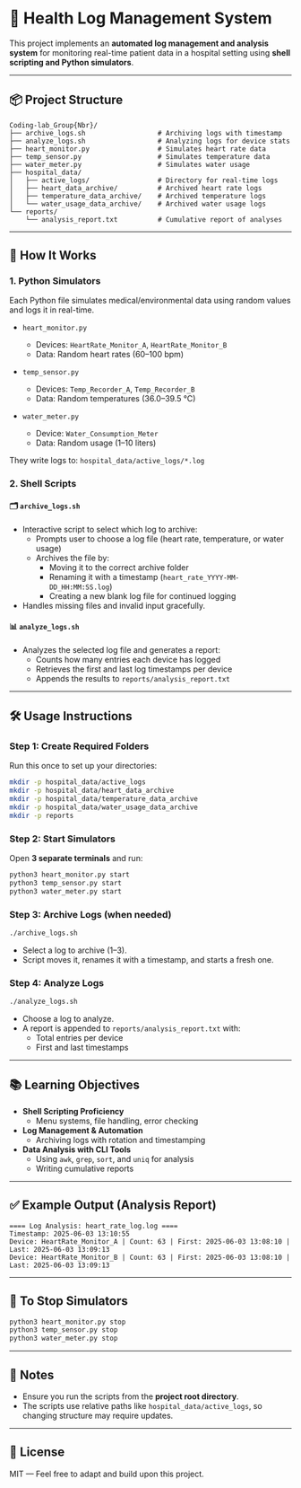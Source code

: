 # 🏥 Health Log Management System

This project implements an **automated log management and analysis system** for monitoring real-time patient data in a hospital setting using **shell scripting and Python simulators**.

---

## 📦 Project Structure

```
Coding-lab_Group{Nbr}/
├── archive_logs.sh                  # Archiving logs with timestamp
├── analyze_logs.sh                  # Analyzing logs for device stats
├── heart_monitor.py                 # Simulates heart rate data
├── temp_sensor.py                   # Simulates temperature data
├── water_meter.py                   # Simulates water usage
├── hospital_data/
│   ├── active_logs/                 # Directory for real-time logs
│   ├── heart_data_archive/          # Archived heart rate logs
│   ├── temperature_data_archive/    # Archived temperature logs
│   └── water_usage_data_archive/    # Archived water usage logs
└── reports/
    └── analysis_report.txt          # Cumulative report of analyses
```

---

## 🚀 How It Works

### 1. **Python Simulators**
Each Python file simulates medical/environmental data using random values and logs it in real-time.

- `heart_monitor.py`  
  - Devices: `HeartRate_Monitor_A`, `HeartRate_Monitor_B`
  - Data: Random heart rates (60–100 bpm)

- `temp_sensor.py`  
  - Devices: `Temp_Recorder_A`, `Temp_Recorder_B`
  - Data: Random temperatures (36.0–39.5 °C)

- `water_meter.py`  
  - Device: `Water_Consumption_Meter`
  - Data: Random usage (1–10 liters)

They write logs to: `hospital_data/active_logs/*.log`

### 2. **Shell Scripts**

#### 🗂️ `archive_logs.sh`
- Interactive script to select which log to archive:
  - Prompts user to choose a log file (heart rate, temperature, or water usage)
  - Archives the file by:
    - Moving it to the correct archive folder
    - Renaming it with a timestamp (`heart_rate_YYYY-MM-DD_HH:MM:SS.log`)
    - Creating a new blank log file for continued logging
- Handles missing files and invalid input gracefully.

#### 📊 `analyze_logs.sh`
- Analyzes the selected log file and generates a report:
  - Counts how many entries each device has logged
  - Retrieves the first and last log timestamps per device
  - Appends the results to `reports/analysis_report.txt`

---

## 🛠️ Usage Instructions

### Step 1: Create Required Folders

Run this once to set up your directories:
```bash
mkdir -p hospital_data/active_logs
mkdir -p hospital_data/heart_data_archive
mkdir -p hospital_data/temperature_data_archive
mkdir -p hospital_data/water_usage_data_archive
mkdir -p reports
```

### Step 2: Start Simulators

Open **3 separate terminals** and run:

```bash
python3 heart_monitor.py start
python3 temp_sensor.py start
python3 water_meter.py start
```

### Step 3: Archive Logs (when needed)

```bash
./archive_logs.sh
```

- Select a log to archive (1–3).
- Script moves it, renames it with a timestamp, and starts a fresh one.

### Step 4: Analyze Logs

```bash
./analyze_logs.sh
```

- Choose a log to analyze.
- A report is appended to `reports/analysis_report.txt` with:
  - Total entries per device
  - First and last timestamps

---

## 📚 Learning Objectives

- **Shell Scripting Proficiency**
  - Menu systems, file handling, error checking
- **Log Management & Automation**
  - Archiving logs with rotation and timestamping
- **Data Analysis with CLI Tools**
  - Using `awk`, `grep`, `sort`, and `uniq` for analysis
  - Writing cumulative reports

---

## ✅ Example Output (Analysis Report)
```
==== Log Analysis: heart_rate_log.log ====
Timestamp: 2025-06-03 13:10:55
Device: HeartRate_Monitor_A | Count: 63 | First: 2025-06-03 13:08:10 | Last: 2025-06-03 13:09:13
Device: HeartRate_Monitor_B | Count: 63 | First: 2025-06-03 13:08:10 | Last: 2025-06-03 13:09:13
```

---

## 🧼 To Stop Simulators

```bash
python3 heart_monitor.py stop
python3 temp_sensor.py stop
python3 water_meter.py stop
```

---

## 📌 Notes

- Ensure you run the scripts from the **project root directory**.
- The scripts use relative paths like `hospital_data/active_logs`, so changing structure may require updates.

---

## 🔗 License

MIT — Feel free to adapt and build upon this project.
